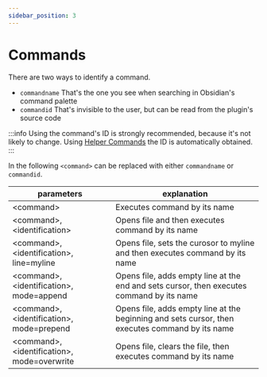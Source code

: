 ```yaml
---
sidebar_position: 3
---
```


# Commands

There are two ways to identify a command.
- `commandname` That's the one you see when searching in Obsidian's command palette
- `commandid` That's invisible to the user, but can be read from the plugin's source code

:::info
Using the command's ID is strongly recommended, because it's not likely to change. Using [Helper Commands](../tips/helper_commands.md) the ID is automatically obtained.
:::

In the following `<command>` can be replaced with either `commandname` or `commandid`.

| parameters                                    | explanation                                                                                     |
| --------------------------------------------- | ----------------------------------------------------------------------------------------------- |
| <command\>                                    | Executes command by its name                                                                    |
| <command\>, <identification\>                 | Opens file and then executes command by its name                                                |
| <command\>, <identification\>, line=myline    | Opens file, sets the curosor to myline and then executes command by its name                    | 
| <command\>, <identification\>, mode=append    | Opens file, adds empty line at the end and sets cursor, then executes command by its name       |
| <command\>, <identification\>, mode=prepend   | Opens file, adds empty line at the beginning and sets cursor, then executes command by its name |
| <command\>, <identification\>, mode=overwrite | Opens file, clears the file, then executes command by its name                                  |